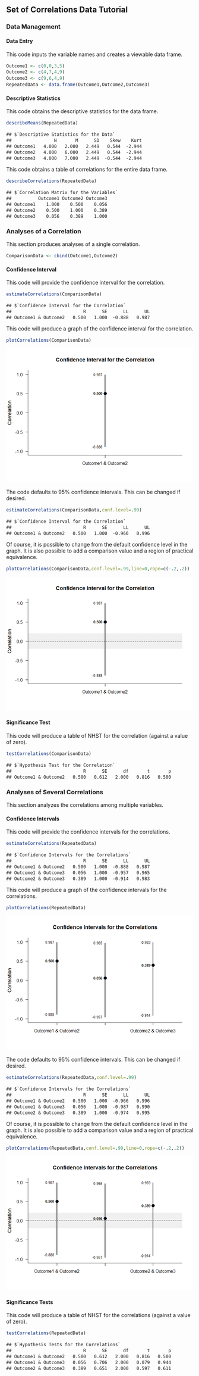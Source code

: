 
## Set of Correlations Data Tutorial

### Data Management

#### Data Entry

This code inputs the variable names and creates a viewable data frame.

```r
Outcome1 <- c(0,0,3,5)
Outcome2 <- c(4,7,4,9)
Outcome3 <- c(9,6,4,9)
RepeatedData <- data.frame(Outcome1,Outcome2,Outcome3)
```

#### Descriptive Statistics

This code obtains the descriptive statistics for the data frame.

```r
describeMeans(RepeatedData)
```

```
## $`Descriptive Statistics for the Data`
##                N       M      SD    Skew    Kurt
## Outcome1   4.000   2.000   2.449   0.544  -2.944
## Outcome2   4.000   6.000   2.449   0.544  -2.944
## Outcome3   4.000   7.000   2.449  -0.544  -2.944
```

This code obtains a table of correlations for the entire data frame.

```r
describeCorrelations(RepeatedData)
```

```
## $`Correlation Matrix for the Variables`
##          Outcome1 Outcome2 Outcome3
## Outcome1    1.000    0.500    0.056
## Outcome2    0.500    1.000    0.389
## Outcome3    0.056    0.389    1.000
```

### Analyses of a Correlation

This section produces analyses of a single correlation.


```r
ComparisonData <- cbind(Outcome1,Outcome2)
```

#### Confidence Interval

This code will provide the confidence interval for the correlation.

```r
estimateCorrelations(ComparisonData)
```

```
## $`Confidence Interval for the Correlation`
##                           R      SE      LL      UL
## Outcome1 & Outcome2   0.500   1.000  -0.888   0.987
```

This code will produce a graph of the confidence interval for the correlation.

```r
plotCorrelations(ComparisonData)
```

![](figures/RepeatedCorrelation-A-1.png)<!-- -->

The code defaults to 95% confidence intervals. This can be changed if desired.

```r
estimateCorrelations(ComparisonData,conf.level=.99)
```

```
## $`Confidence Interval for the Correlation`
##                           R      SE      LL      UL
## Outcome1 & Outcome2   0.500   1.000  -0.966   0.996
```

Of course, it is possible to change from the default confidence level in the graph. It is also possible to add a comparison value and a region of practical equivalence.

```r
plotCorrelations(ComparisonData,conf.level=.99,line=0,rope=c(-.2,.2))
```

![](figures/RepeatedCorrelation-B-1.png)<!-- -->

#### Significance Test

This code will produce a table of NHST for the correlation (against a value of zero).

```r
testCorrelations(ComparisonData)
```

```
## $`Hypothesis Test for the Correlation`
##                           R      SE      df       t       p
## Outcome1 & Outcome2   0.500   0.612   2.000   0.816   0.500
```

### Analyses of Several Correlations

This section analyzes the correlations among multiple variables.

#### Confidence Intervals

This code will provide the confidence intervals for the correlations.

```r
estimateCorrelations(RepeatedData)
```

```
## $`Confidence Intervals for the Correlations`
##                           R      SE      LL      UL
## Outcome1 & Outcome2   0.500   1.000  -0.888   0.987
## Outcome1 & Outcome3   0.056   1.000  -0.957   0.965
## Outcome2 & Outcome3   0.389   1.000  -0.914   0.983
```

This code will produce a graph of the confidence intervals for the correlations.

```r
plotCorrelations(RepeatedData)
```

![](figures/RepeatedCorrelations-A-1.png)<!-- -->

The code defaults to 95% confidence intervals. This can be changed if desired.

```r
estimateCorrelations(RepeatedData,conf.level=.99)
```

```
## $`Confidence Intervals for the Correlations`
##                           R      SE      LL      UL
## Outcome1 & Outcome2   0.500   1.000  -0.966   0.996
## Outcome1 & Outcome3   0.056   1.000  -0.987   0.990
## Outcome2 & Outcome3   0.389   1.000  -0.974   0.995
```

Of course, it is possible to change from the default confidence level in the graph. It is also possible to add a comparison value and a region of practical equivalence.

```r
plotCorrelations(RepeatedData,conf.level=.99,line=0,rope=c(-.2,.2))
```

![](figures/RepeatedCorrelations-B-1.png)<!-- -->

#### Significance Tests

This code will produce a table of NHST for the correlations (against a value of zero).

```r
testCorrelations(RepeatedData)
```

```
## $`Hypothesis Tests for the Correlations`
##                           R      SE      df       t       p
## Outcome1 & Outcome2   0.500   0.612   2.000   0.816   0.500
## Outcome1 & Outcome3   0.056   0.706   2.000   0.079   0.944
## Outcome2 & Outcome3   0.389   0.651   2.000   0.597   0.611
```

